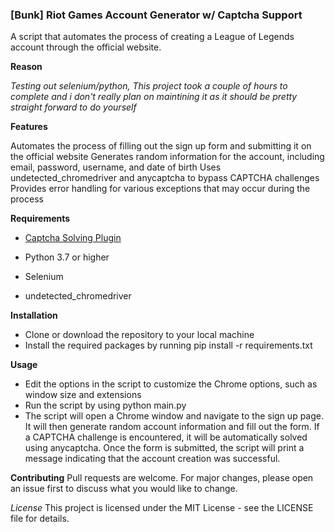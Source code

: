 ### [Bunk] Riot Games Account Generator w/ Captcha Support ###


A script that automates the process of creating a League of Legends account through the official website.

**Reason**

*Testing out selenium/python, This project took a couple of hours to complete and i don't really plan on maintining it as it should be pretty straight forward to do yourself*

**Features**

Automates the process of filling out the sign up form and submitting it on the official website
Generates random information for the account, including email, password, username, and date of birth
Uses undetected_chromedriver and anycaptcha to bypass CAPTCHA challenges
Provides error handling for various exceptions that may occur during the process

**Requirements**

- [Captcha Solving Plugin](https://chrome.google.com/webstore/detail/nopecha-captcha-solver/dknlfmjaanfblgfdfebhijalfmhmjjjo )

- Python 3.7 or higher
- Selenium
- undetected_chromedriver

**Installation**

- Clone or download the repository to your local machine
- Install the required packages by running pip install -r requirements.txt

**Usage**

- Edit the options in the script to customize the Chrome options, such as window size and extensions
- Run the script by using python main.py
- The script will open a Chrome window and navigate to the sign up page. It will then generate random account information and fill out the form. If a CAPTCHA challenge is encountered, it will be automatically solved using anycaptcha.
Once the form is submitted, the script will print a message indicating that the account creation was successful.

**Contributing**
Pull requests are welcome. For major changes, please open an issue first to discuss what you would like to change.

*License*
This project is licensed under the MIT License - see the LICENSE file for details.
